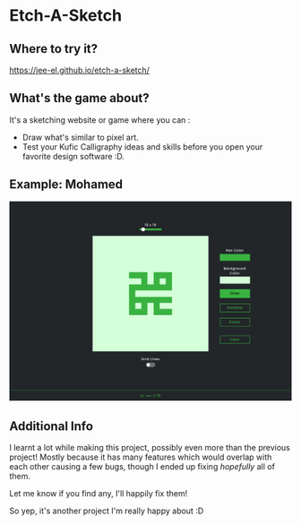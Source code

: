 # Etch-A-Sketch
## Where to try it?
https://jee-el.github.io/etch-a-sketch/
## What's the game about?
It's a sketching website or game where you can :
- Draw what's similar to pixel art.
- Test your Kufic Calligraphy ideas and skills before you open your favorite design software :D.
## Example: Mohamed
![Kufic Calligraphy](./kufic_example.png)

## Additional Info
I learnt a lot while making this project, possibly even more than the previous project! Mostly because it has many features which would overlap with each other causing a few bugs, though I ended up fixing *hopefully* all of them.

Let me know if you find any, I'll happily fix them!

So yep, it's another project I'm really happy about :D
